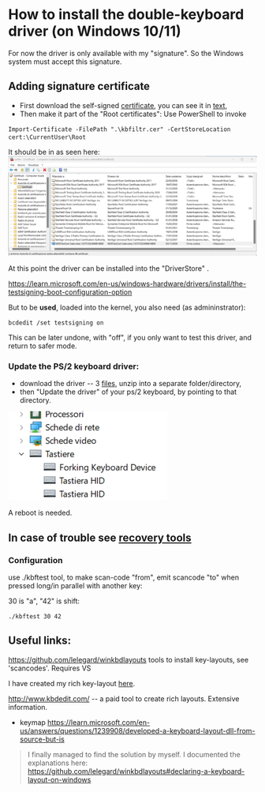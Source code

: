 # How to install the double-keyboard driver (on Windows 10/11)

For now the driver is only available with my "signature". So the Windows system must accept this signature.

## Adding signature certificate
* First download the self-signed [certificate](./kbfiltr.cer), you can see it in [text](./kbfiltr.txt),
* Then make it part of the "Root certificates":
  Use PowerShell to invoke

```
Import-Certificate -FilePath ".\kbfiltr.cer" -CertStoreLocation cert:\CurrentUser\Root
```

It should be in as seen here:  ![Screenshot of certml](images/Screenshot-ITA-certificate-manger.png)

At this point the driver can be installed into the "DriverStore" .


https://learn.microsoft.com/en-us/windows-hardware/drivers/install/the-testsigning-boot-configuration-option

But to be **used**, loaded into the kernel, you also need (as admininstrator):
```
bcdedit /set testsigning on
```
This can be later undone, with "off", if you only want to test this driver, and return to safer mode.


### Update the PS/2 keyboard driver:

* download the driver -- 3 [files](double-keyboard.zip), unzip into a separate folder/directory,
* then "Update the driver" of your  ps/2 keyboard, by pointing to that directory.

![Screenshot of keyboard drivers tree](images/Screenshot-ITA-driver-manager.png)

A reboot is needed.


## In case of trouble see [recovery tools](windows-recovery.md)


### Configuration

use ./kbftest tool, to make scan-code "from", emit scancode "to" when pressed long/in
parallel with another key:

30 is "a", "42" is shift:

```
./kbftest 30 42
```

## Useful links:
https://github.com/lelegard/winkbdlayouts tools to install key-layouts, see 'scancodes'. Requires VS

I have created my rich key-layout [here](https://github.com/MichalMaruska/winkbdlayouts/commits/maruska/).

http://www.kbdedit.com/ -- a paid tool to create rich layouts. Extensive information.



* keymap
https://learn.microsoft.com/en-us/answers/questions/1239908/developed-a-keyboard-layout-dll-from-source-but-is
> I finally managed to find the solution by myself. I documented the explanations here: https://github.com/lelegard/winkbdlayouts#declaring-a-keyboard-layout-on-windows

